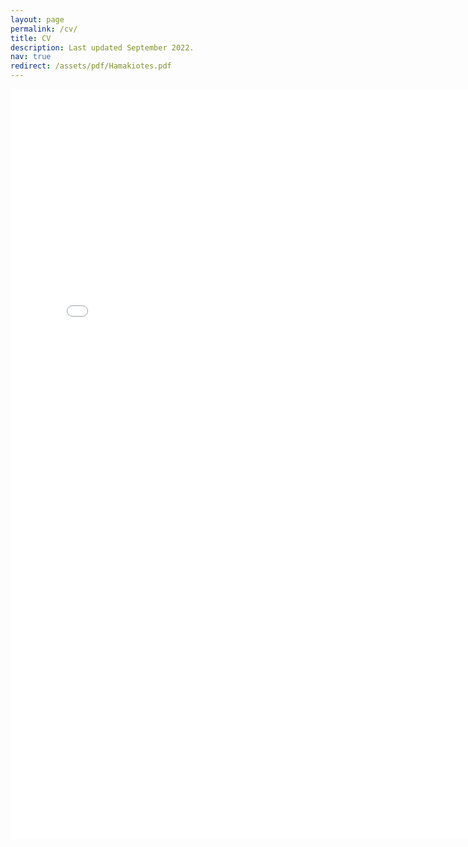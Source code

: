 ```yaml
---
layout: page
permalink: /cv/
title: CV
description: Last updated September 2022. 
nav: true
redirect: /assets/pdf/Hamakiotes.pdf
---
```


<embed src="/assets/pdf/HamakiotesCV.pdf" type="application/pdf" width="780" height="1200">

